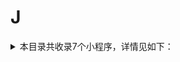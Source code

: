 # J
<details>
<summary>
本目录共收录7个小程序，详情见如下：
</summary>

- [交通银行](https://github.com/zirawell/R-Store/tree/main/Rule/QuanX/Adblock/Applet/Wechat/J/%E4%BA%A4%E9%80%9A%E9%93%B6%E8%A1%8C)
- [京东快递](https://github.com/zirawell/R-Store/tree/main/Rule/QuanX/Adblock/Applet/Wechat/J/%E4%BA%AC%E4%B8%9C%E5%BF%AB%E9%80%92)
- [建融家园](https://github.com/zirawell/R-Store/tree/main/Rule/QuanX/Adblock/Applet/Wechat/J/%E5%BB%BA%E8%9E%8D%E5%AE%B6%E5%9B%AD)
- [极兔快递](https://github.com/zirawell/R-Store/tree/main/Rule/QuanX/Adblock/Applet/Wechat/J/%E6%9E%81%E5%85%94%E5%BF%AB%E9%80%92)
- [街电](https://github.com/zirawell/R-Store/tree/main/Rule/QuanX/Adblock/Applet/Wechat/J/%E8%A1%97%E7%94%B5)
- [金地广场](https://github.com/zirawell/R-Store/tree/main/Rule/QuanX/Adblock/Applet/Wechat/J/%E9%87%91%E5%9C%B0%E5%B9%BF%E5%9C%BA)
- [锦江酒店预定](https://github.com/zirawell/R-Store/tree/main/Rule/QuanX/Adblock/Applet/Wechat/J/%E9%94%A6%E6%B1%9F%E9%85%92%E5%BA%97%E9%A2%84%E5%AE%9A)

</details>